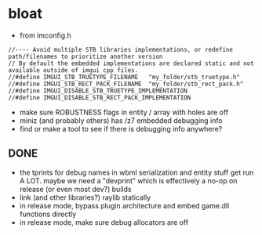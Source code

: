 # bloat
- from imconfig.h
```
//---- Avoid multiple STB libraries implementations, or redefine path/filenames to prioritize another version
// By default the embedded implementations are declared static and not available outside of imgui cpp files.
//#define IMGUI_STB_TRUETYPE_FILENAME   "my_folder/stb_truetype.h"
//#define IMGUI_STB_RECT_PACK_FILENAME  "my_folder/stb_rect_pack.h"
//#define IMGUI_DISABLE_STB_TRUETYPE_IMPLEMENTATION
//#define IMGUI_DISABLE_STB_RECT_PACK_IMPLEMENTATION
```
- make sure ROBUSTNESS flags in entity / array with holes are off
- miniz (and probably others) has /z7 embedded debugging info
- find or make a tool to see if there is debugging info anywhere?

## DONE
- the tprints for debug names in wbml serialization and entity stuff get run A
  LOT. maybe we need a "devprint" which is effectively a no-op on release (or
  even most dev?) builds
- link (and other libraries?) raylib statically
- in release mode, bypass plugin architecture and embed game.dll functions directly
- in release mode, make sure debug allocators are off
